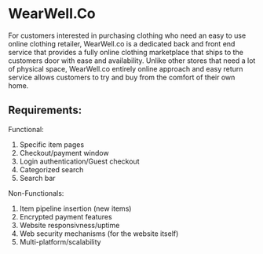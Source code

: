 # WearWell.Co


For customers interested in purchasing clothing who need an easy to use online clothing retailer, WearWell.co is a dedicated back and front end service that provides a fully online clothing marketplace that ships to the customers door with ease and availability. Unlike other stores that need a lot of physical space, WearWell.co entirely online approach and easy return service allows customers to try and buy from the comfort of their own home.




## Requirements:

Functional: 
1. Specific item pages
2. Checkout/payment window
3. Login authentication/Guest checkout
4. Categorized search
5. Search bar

Non-Functionals:
1. Item pipeline insertion (new items)
2. Encrypted payment features
3. Website responsivness/uptime
4. Web security mechanisms (for the website itself)
5. Multi-platform/scalability

